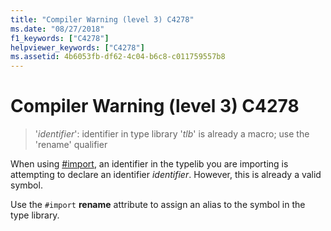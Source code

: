 ```yaml
---
title: "Compiler Warning (level 3) C4278"
ms.date: "08/27/2018"
f1_keywords: ["C4278"]
helpviewer_keywords: ["C4278"]
ms.assetid: 4b6053fb-df62-4c04-b6c8-c011759557b8
---
```

# Compiler Warning (level 3) C4278

> '*identifier*': identifier in type library '*tlb*' is already a macro; use the 'rename' qualifier

When using [#import](../../preprocessor/hash-import-directive-cpp.md), an identifier in the typelib you are importing is attempting to declare an identifier *identifier*. However, this is already a valid symbol.

Use the `#import` **rename** attribute to assign an alias to the symbol in the type library.